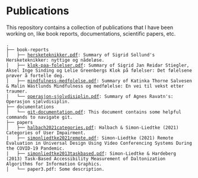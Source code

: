 # Publications
This repository contains a collection of publications that I have been working on, like book reports, documentations, scientific papers, etc.

`.`  
`├── book-reports`  
`│   ├── `[`hersketeknikker.pdf`](book-reports/hersketeknikker.pdf)`: Summary of Sigrid Sollund's Hersketeknikker: nyttige og nådeløse.`  
`│   ├── `[`klok-paa-folelser.pdf`](book-reports/klok-paa-folelser.pdf)`: Summary of Sigrid Jan Reidar Stiegler, Aksel Inge Sinding og Lelie Greenbergs Klok på følelser: Det følelsene prøver å fortelle deg.`  
`│   ├── `[`mindfulness-medfolelse.pdf`](book-reports/mindfulness-medfolelse.pdf)`: Summary of Katinka Thorne Salvesen & Malin Wästlunds Mindfulness og medfølelse: En vei til vekst etter traumer.`  
`│   └── `[`operasjon-sjolvdisiplin.pdf`](book-reports/operasjon-sjolvdisiplin.pdf)`: Summary of Agnes Ravatn's: Operasjon sjølvdisiplin.`   
`├── documentations`  
`│   └── `[`git-documentation.pdf`](documentations/git-documentation.pdf)`: This document contains some helpful commands to navigate git.`  
`├── papers`  
`│   ├── `[`halbach2021categories.pdf`](./articles/halbach2021categories.pdf)`: Halbach & Simon-Liedtke (2021) Categories of User Impairment.`  
`|   ├── `[`simonliedtke2021remote.pdf`](./articles/simonliedtke2021remote.pdf)`: Simon-Liedtke (2021) Remote Evaluation in Universal Design Using Video Conferencing Systems During the COVID-19 Pandemic.`  
`|   ├── `[`simonliedtke2013taskbased.pdf`](./articles/simonliedtke2013taskbased.pdf)`: Simon-Liedtke & Hardeberg (2013) Task-Based Accessibility Measurement of Daltonization Algorithms for Information Graphics.`  
`│   └── paper3.pdf: Some description.` 
